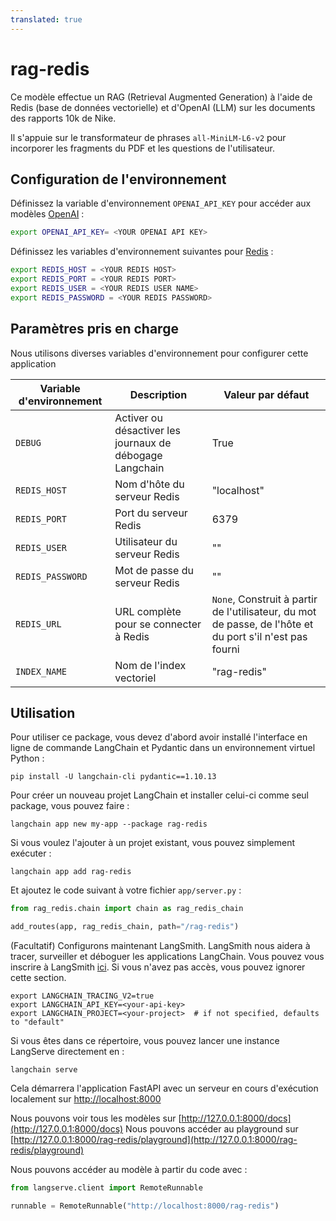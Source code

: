 ```yaml
---
translated: true
---
```


# rag-redis

Ce modèle effectue un RAG (Retrieval Augmented Generation) à l'aide de Redis (base de données vectorielle) et d'OpenAI (LLM) sur les documents des rapports 10k de Nike.

Il s'appuie sur le transformateur de phrases `all-MiniLM-L6-v2` pour incorporer les fragments du PDF et les questions de l'utilisateur.

## Configuration de l'environnement

Définissez la variable d'environnement `OPENAI_API_KEY` pour accéder aux modèles [OpenAI](https://platform.openai.com) :

```bash
export OPENAI_API_KEY= <YOUR OPENAI API KEY>
```

Définissez les variables d'environnement suivantes pour [Redis](https://redis.com/try-free) :

```bash
export REDIS_HOST = <YOUR REDIS HOST>
export REDIS_PORT = <YOUR REDIS PORT>
export REDIS_USER = <YOUR REDIS USER NAME>
export REDIS_PASSWORD = <YOUR REDIS PASSWORD>
```

## Paramètres pris en charge

Nous utilisons diverses variables d'environnement pour configurer cette application

| Variable d'environnement | Description                       | Valeur par défaut |
|----------------------|-----------------------------------|---------------|
| `DEBUG`            | Activer ou désactiver les journaux de débogage Langchain       | True         |
| `REDIS_HOST`           | Nom d'hôte du serveur Redis     | "localhost"   |
| `REDIS_PORT`           | Port du serveur Redis         | 6379          |
| `REDIS_USER`           | Utilisateur du serveur Redis         | "" |
| `REDIS_PASSWORD`       | Mot de passe du serveur Redis     | "" |
| `REDIS_URL`            | URL complète pour se connecter à Redis  | `None`, Construit à partir de l'utilisateur, du mot de passe, de l'hôte et du port s'il n'est pas fourni |
| `INDEX_NAME`           | Nom de l'index vectoriel          | "rag-redis"   |

## Utilisation

Pour utiliser ce package, vous devez d'abord avoir installé l'interface en ligne de commande LangChain et Pydantic dans un environnement virtuel Python :

```shell
pip install -U langchain-cli pydantic==1.10.13
```

Pour créer un nouveau projet LangChain et installer celui-ci comme seul package, vous pouvez faire :

```shell
langchain app new my-app --package rag-redis
```

Si vous voulez l'ajouter à un projet existant, vous pouvez simplement exécuter :

```shell
langchain app add rag-redis
```

Et ajoutez le code suivant à votre fichier `app/server.py` :

```python
from rag_redis.chain import chain as rag_redis_chain

add_routes(app, rag_redis_chain, path="/rag-redis")
```

(Facultatif) Configurons maintenant LangSmith.
LangSmith nous aidera à tracer, surveiller et déboguer les applications LangChain.
Vous pouvez vous inscrire à LangSmith [ici](https://smith.langchain.com/).
Si vous n'avez pas accès, vous pouvez ignorer cette section.

```shell
export LANGCHAIN_TRACING_V2=true
export LANGCHAIN_API_KEY=<your-api-key>
export LANGCHAIN_PROJECT=<your-project>  # if not specified, defaults to "default"
```

Si vous êtes dans ce répertoire, vous pouvez lancer une instance LangServe directement en :

```shell
langchain serve
```

Cela démarrera l'application FastAPI avec un serveur en cours d'exécution localement sur
[http://localhost:8000](http://localhost:8000)

Nous pouvons voir tous les modèles sur [http://127.0.0.1:8000/docs](http://127.0.0.1:8000/docs)
Nous pouvons accéder au playground sur [http://127.0.0.1:8000/rag-redis/playground](http://127.0.0.1:8000/rag-redis/playground)

Nous pouvons accéder au modèle à partir du code avec :

```python
from langserve.client import RemoteRunnable

runnable = RemoteRunnable("http://localhost:8000/rag-redis")
```
